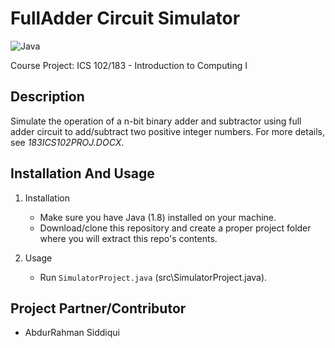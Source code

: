 # FullAdder Circuit Simulator
  ![Java](https://img.shields.io/badge/Java-5181b8?style=flat&logo=java&logoColor=white)
  
  Course Project: ICS 102/183 - Introduction to Computing I
  
## Description
   Simulate the operation of a n-bit binary adder and subtractor using 
   full adder circuit to add/subtract two positive integer numbers. For more details, see *183ICS102PROJ.DOCX*.

## Installation And Usage
1. Installation
   - Make sure you have Java (1.8) installed on your machine.
   - Download/clone this repository and create a proper project folder where you will extract this repo's contents.
  
2. Usage
   - Run ````SimulatorProject.java```` (src\SimulatorProject.java).

## Project Partner/Contributor
   - AbdurRahman Siddiqui
